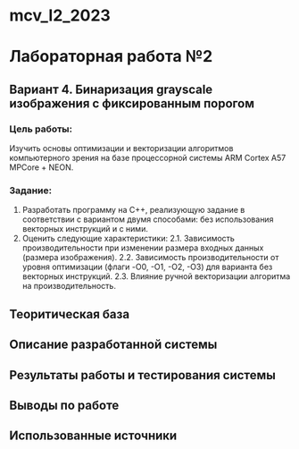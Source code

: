 # mcv_l2_2023
# Лабораторная работа №2
## Вариант 4. Бинаризация grayscale изображения с фиксированным порогом

### Цель работы:
Изучить основы оптимизации и векторизации алгоритмов компьютерного зрения на базе процессорной системы ARM Cortex A57 MPCore + NEON. 

### Задание:
1. Разработать программу на C++, реализующую задание в соответствии с вариантом двумя способами: без использования векторных инструкций и с ними.
2. Оценить следующие характеристики:
  2.1. Зависимость производительности при изменении размера входных данных (размера изображения).
  2.2. Зависимость производительности от уровня оптимизации (флаги -O0, -O1, -O2, -O3) для варианта без векторных инструкций.
  2.3. Влияние ручной векторизации алгоритма на производительность. 

## Теоритическая база

## Описание разработанной системы

## Результаты работы и тестирования системы

## Выводы по работе

## Использованные источники
